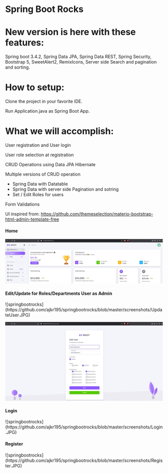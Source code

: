 # Spring Boot Rocks 

# New version is here with these features:

Spring boot 3.4.2, Spring Data JPA, Spring Data REST, Spring Security, Bootstrap 5, SweetAlert2, RemixIcons, Server side Search and pagination and sorting.

# How to setup:

Clone the project in your favorite IDE.

Run Application.java as Spring Boot App.

# What we will accomplish:

User registration and User login

User role selection at registration

CRUD Operations using Data JPA Hibernate

Multiple versions of CRUD operation
  - Spring Data with Datatable
  - Spring Data with server side Pagination and sotring
  - Set / Edit Roles for users
 
Form Validations

UI inspired from:
https://github.com/themeselection/materio-bootstrap-html-admin-template-free

<h4> Home </h4>

![springbootrocks](https://github.com/ajkr195/springbootrocks/blob/master/screenshots/Home.JPG)

<h4> Edit/Update for Roles/Departments User as Admin </h4>
![springbootrocks](https://github.com/ajkr195/springbootrocks/blob/master/screenshots/UpdateUser.JPG)


![springbootrocks](https://github.com/ajkr195/springbootrocks/blob/master/screenshots/EditAsAdmin.JPG)

<h4> Login </h4>
![springbootrocks](https://github.com/ajkr195/springbootrocks/blob/master/screenshots/Login.JPG)

<h4> Register </h4>
![springbootrocks](https://github.com/ajkr195/springbootrocks/blob/master/screenshots/Register.JPG)
